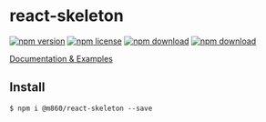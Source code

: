 # react-skeleton

<!-- badge -->
[![npm version](https://img.shields.io/npm/v/@m860/react-skeleton.svg)](https://www.npmjs.com/package/@m860/react-skeleton)
[![npm license](https://img.shields.io/npm/l/@m860/react-skeleton.svg)](https://www.npmjs.com/package/@m860/react-skeleton)
[![npm download](https://img.shields.io/npm/dm/@m860/react-skeleton.svg)](https://www.npmjs.com/package/@m860/react-skeleton)
[![npm download](https://img.shields.io/npm/dt/@m860/react-skeleton.svg)](https://www.npmjs.com/package/@m860/react-skeleton)
<!-- endbadge -->

[Documentation & Examples](./API.md)

## Install

```shell
$ npm i @m860/react-skeleton --save
```